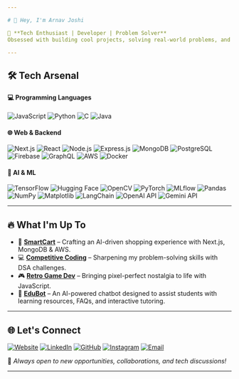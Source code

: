 ```yaml
---

# 👋 Hey, I'm Arnav Joshi  

🚀 **Tech Enthusiast | Developer | Problem Solver**  
Obsessed with building cool projects, solving real-world problems, and learning new tech every day. From competitive coding to cloud deployments, I love pushing boundaries and creating impact.  

---
```


## 🛠 Tech Arsenal  

#### 💻 Programming Languages  
![JavaScript](https://img.shields.io/badge/JavaScript-90%25-yellow?style=flat-square)  ![Python](https://img.shields.io/badge/Python-85%25-blue?style=flat-square)  ![C](https://img.shields.io/badge/C-75%25-lightgrey?style=flat-square)  ![Java](https://img.shields.io/badge/Java-70%25-orange?style=flat-square)  

#### 🌐 Web & Backend  
![Next.js](https://img.shields.io/badge/Next.js-90%25-black?style=flat-square)  ![React](https://img.shields.io/badge/React-85%25-blue?style=flat-square)  ![Node.js](https://img.shields.io/badge/Node.js-80%25-green?style=flat-square)  ![Express.js](https://img.shields.io/badge/Express.js-85%25-black?style=flat-square)  ![MongoDB](https://img.shields.io/badge/MongoDB-70%25-darkgreen?style=flat-square)  ![PostgreSQL](https://img.shields.io/badge/PostgreSQL-75%25-blue?style=flat-square)  ![Firebase](https://img.shields.io/badge/Firebase-80%25-orange?style=flat-square)  ![GraphQL](https://img.shields.io/badge/GraphQL-70%25-pink?style=flat-square)  ![AWS](https://img.shields.io/badge/AWS-65%25-orange?style=flat-square)  ![Docker](https://img.shields.io/badge/Docker-75%25-blue?style=flat-square)  

#### 🤖 AI & ML  
![TensorFlow](https://img.shields.io/badge/TensorFlow-70%25-orange?style=flat-square)  ![Hugging Face](https://img.shields.io/badge/Hugging%20Face-60%25-yellow?style=flat-square)  ![OpenCV](https://img.shields.io/badge/OpenCV-60%25-blue?style=flat-square)  ![PyTorch](https://img.shields.io/badge/PyTorch-75%25-red?style=flat-square)  ![MLflow](https://img.shields.io/badge/MLflow-65%25-lightblue?style=flat-square)  ![Pandas](https://img.shields.io/badge/Pandas-80%25-blue?style=flat-square)  ![NumPy](https://img.shields.io/badge/NumPy-85%25-lightblue?style=flat-square)  ![Matplotlib](https://img.shields.io/badge/Matplotlib-70%25-green?style=flat-square)  ![LangChain](https://img.shields.io/badge/LangChain-75%25-purple?style=flat-square)  ![OpenAI API](https://img.shields.io/badge/OpenAI%20API-80%25-darkblue?style=flat-square)  ![Gemini API](https://img.shields.io/badge/Gemini%20API-75%25-blueviolet?style=flat-square)  

---

## 🔥 What I'm Up To  
- 🛒 [**SmartCart**](https://github.com/arnvjshi/Smart-Shop) – Crafting an AI-driven shopping experience with Next.js, MongoDB & AWS.  
- 💻 [**Competitive Coding**]() – Sharpening my problem-solving skills with DSA challenges.  
- 🎮 [**Retro Game Dev**](https://github.com/arnvjshi/ColosseumGameDeployment) – Bringing pixel-perfect nostalgia to life with JavaScript.  
- 🤖 [**EduBot**](https://github.com/arnvjshi/EduBot) – An AI-powered chatbot designed to assist students with learning resources, FAQs, and interactive tutoring. 

---

## 🌐 Let's Connect  

[![Website](https://img.shields.io/badge/-Website-222?style=for-the-badge&logo=vercel)](https://arnavjoshi.vercel.app/)  [![LinkedIn](https://img.shields.io/badge/-LinkedIn-0077B5?style=for-the-badge&logo=linkedin&logoColor=white)](https://www.linkedin.com/in/arnav-joshi-aj05/)  [![GitHub](https://img.shields.io/badge/-GitHub-181717?style=for-the-badge&logo=github)](https://github.com/arnvjshi)  [![Instagram](https://img.shields.io/badge/-Instagram-E4405F?style=for-the-badge&logo=instagram&logoColor=white)](https://instagram.com/arnv_jshi)  [![Email](https://img.shields.io/badge/-Email-D14836?style=for-the-badge&logo=gmail&logoColor=white)](mailto:arnvjshi@gmail.com)  

🚀 *Always open to new opportunities, collaborations, and tech discussions!*  

---
